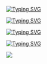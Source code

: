 [![Typing SVG](https://readme-typing-svg.herokuapp.com?color=%2336BCF7&lines=Hi+there+I'm+Anastasia)](https://git.io/typing-svg)

[![Typing SVG](https://readme-typing-svg.herokuapp.com?color=%2336BCF7&lines=QA+Automation+Engineer)](https://git.io/typing-svg)

[![Typing SVG](https://readme-typing-svg.herokuapp.com?color=%2336BCF7&lines=Python+Developer)](https://git.io/typing-svg)

[![Typing SVG](https://readme-typing-svg.herokuapp.com?color=%2336BCF7&lines=Founder)](https://git.io/typing-svg)

<!--- <p class="aligncenter">
    <img alt="Neon" src="https://drive.google.com/uc?export=download&amp;id=1gWw5rNMNYMrpw93YHjC11Ot-lDV75yFG">
</p> -->

![](https://komarev.com/ghpvc/?username=GeekNekoS&color=orange)

<!--- nothing changed -->
